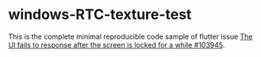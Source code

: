 # windows-RTC-texture-test
This is the complete minimal reproducible code sample of flutter issue [The UI fails to response after the screen is locked for a while #103945](https://github.com/flutter/flutter/issues/103945).

